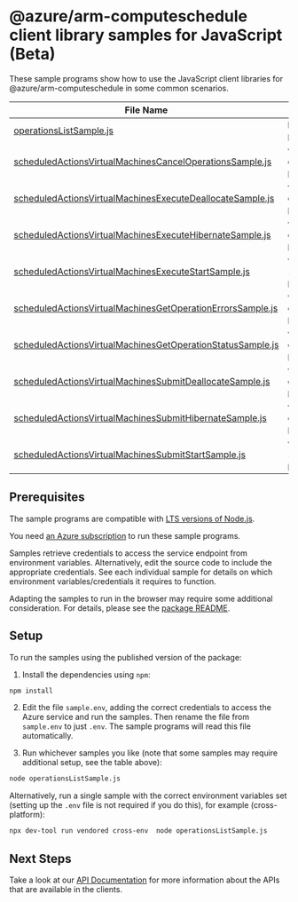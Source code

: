# @azure/arm-computeschedule client library samples for JavaScript (Beta)

These sample programs show how to use the JavaScript client libraries for @azure/arm-computeschedule in some common scenarios.

| **File Name**                                                                                                         | **Description**                                                                                                                                                                                                       |
| --------------------------------------------------------------------------------------------------------------------- | --------------------------------------------------------------------------------------------------------------------------------------------------------------------------------------------------------------------- |
| [operationsListSample.js][operationslistsample]                                                                       | list the operations for the provider x-ms-original-file: 2024-08-15-preview/Operations_List_MaximumSet_Gen.json                                                                                                       |
| [scheduledActionsVirtualMachinesCancelOperationsSample.js][scheduledactionsvirtualmachinescanceloperationssample]     | virtualMachinesCancelOperations: cancelOperations for a virtual machine x-ms-original-file: 2024-08-15-preview/ScheduledActions_VirtualMachinesCancelOperations_MaximumSet_Gen.json                                   |
| [scheduledActionsVirtualMachinesExecuteDeallocateSample.js][scheduledactionsvirtualmachinesexecutedeallocatesample]   | virtualMachinesExecuteDeallocate: executeDeallocate for a virtual machine x-ms-original-file: 2024-08-15-preview/ScheduledActions_VirtualMachinesExecuteDeallocate_MaximumSet_Gen.json                                |
| [scheduledActionsVirtualMachinesExecuteHibernateSample.js][scheduledactionsvirtualmachinesexecutehibernatesample]     | virtualMachinesExecuteHibernate: executeHibernate for a virtual machine x-ms-original-file: 2024-08-15-preview/ScheduledActions_VirtualMachinesExecuteHibernate_MaximumSet_Gen.json                                   |
| [scheduledActionsVirtualMachinesExecuteStartSample.js][scheduledactionsvirtualmachinesexecutestartsample]             | virtualMachinesExecuteStart: executeStart for a virtual machine x-ms-original-file: 2024-08-15-preview/ScheduledActions_VirtualMachinesExecuteStart_MaximumSet_Gen.json                                               |
| [scheduledActionsVirtualMachinesGetOperationErrorsSample.js][scheduledactionsvirtualmachinesgetoperationerrorssample] | virtualMachinesGetOperationErrors: getOperationErrors associated with an operation on a virtual machine x-ms-original-file: 2024-08-15-preview/ScheduledActions_VirtualMachinesGetOperationErrors_MaximumSet_Gen.json |
| [scheduledActionsVirtualMachinesGetOperationStatusSample.js][scheduledactionsvirtualmachinesgetoperationstatussample] | virtualMachinesGetOperationStatus: getOperationStatus for a virtual machine x-ms-original-file: 2024-08-15-preview/ScheduledActions_VirtualMachinesGetOperationStatus_MaximumSet_Gen.json                             |
| [scheduledActionsVirtualMachinesSubmitDeallocateSample.js][scheduledactionsvirtualmachinessubmitdeallocatesample]     | virtualMachinesSubmitDeallocate: submitDeallocate for a virtual machine x-ms-original-file: 2024-08-15-preview/ScheduledActions_VirtualMachinesSubmitDeallocate_MaximumSet_Gen.json                                   |
| [scheduledActionsVirtualMachinesSubmitHibernateSample.js][scheduledactionsvirtualmachinessubmithibernatesample]       | virtualMachinesSubmitHibernate: submitHibernate for a virtual machine x-ms-original-file: 2024-08-15-preview/ScheduledActions_VirtualMachinesSubmitHibernate_MaximumSet_Gen.json                                      |
| [scheduledActionsVirtualMachinesSubmitStartSample.js][scheduledactionsvirtualmachinessubmitstartsample]               | virtualMachinesSubmitStart: submitStart for a virtual machine x-ms-original-file: 2024-08-15-preview/ScheduledActions_VirtualMachinesSubmitStart_MaximumSet_Gen.json                                                  |

## Prerequisites

The sample programs are compatible with [LTS versions of Node.js](https://github.com/nodejs/release#release-schedule).

You need [an Azure subscription][freesub] to run these sample programs.

Samples retrieve credentials to access the service endpoint from environment variables. Alternatively, edit the source code to include the appropriate credentials. See each individual sample for details on which environment variables/credentials it requires to function.

Adapting the samples to run in the browser may require some additional consideration. For details, please see the [package README][package].

## Setup

To run the samples using the published version of the package:

1. Install the dependencies using `npm`:

```bash
npm install
```

2. Edit the file `sample.env`, adding the correct credentials to access the Azure service and run the samples. Then rename the file from `sample.env` to just `.env`. The sample programs will read this file automatically.

3. Run whichever samples you like (note that some samples may require additional setup, see the table above):

```bash
node operationsListSample.js
```

Alternatively, run a single sample with the correct environment variables set (setting up the `.env` file is not required if you do this), for example (cross-platform):

```bash
npx dev-tool run vendored cross-env  node operationsListSample.js
```

## Next Steps

Take a look at our [API Documentation][apiref] for more information about the APIs that are available in the clients.

[operationslistsample]: https://github.com/Azure/azure-sdk-for-js/blob/main/sdk/computeschedule/arm-computeschedule/samples/v1-beta/javascript/operationsListSample.js
[scheduledactionsvirtualmachinescanceloperationssample]: https://github.com/Azure/azure-sdk-for-js/blob/main/sdk/computeschedule/arm-computeschedule/samples/v1-beta/javascript/scheduledActionsVirtualMachinesCancelOperationsSample.js
[scheduledactionsvirtualmachinesexecutedeallocatesample]: https://github.com/Azure/azure-sdk-for-js/blob/main/sdk/computeschedule/arm-computeschedule/samples/v1-beta/javascript/scheduledActionsVirtualMachinesExecuteDeallocateSample.js
[scheduledactionsvirtualmachinesexecutehibernatesample]: https://github.com/Azure/azure-sdk-for-js/blob/main/sdk/computeschedule/arm-computeschedule/samples/v1-beta/javascript/scheduledActionsVirtualMachinesExecuteHibernateSample.js
[scheduledactionsvirtualmachinesexecutestartsample]: https://github.com/Azure/azure-sdk-for-js/blob/main/sdk/computeschedule/arm-computeschedule/samples/v1-beta/javascript/scheduledActionsVirtualMachinesExecuteStartSample.js
[scheduledactionsvirtualmachinesgetoperationerrorssample]: https://github.com/Azure/azure-sdk-for-js/blob/main/sdk/computeschedule/arm-computeschedule/samples/v1-beta/javascript/scheduledActionsVirtualMachinesGetOperationErrorsSample.js
[scheduledactionsvirtualmachinesgetoperationstatussample]: https://github.com/Azure/azure-sdk-for-js/blob/main/sdk/computeschedule/arm-computeschedule/samples/v1-beta/javascript/scheduledActionsVirtualMachinesGetOperationStatusSample.js
[scheduledactionsvirtualmachinessubmitdeallocatesample]: https://github.com/Azure/azure-sdk-for-js/blob/main/sdk/computeschedule/arm-computeschedule/samples/v1-beta/javascript/scheduledActionsVirtualMachinesSubmitDeallocateSample.js
[scheduledactionsvirtualmachinessubmithibernatesample]: https://github.com/Azure/azure-sdk-for-js/blob/main/sdk/computeschedule/arm-computeschedule/samples/v1-beta/javascript/scheduledActionsVirtualMachinesSubmitHibernateSample.js
[scheduledactionsvirtualmachinessubmitstartsample]: https://github.com/Azure/azure-sdk-for-js/blob/main/sdk/computeschedule/arm-computeschedule/samples/v1-beta/javascript/scheduledActionsVirtualMachinesSubmitStartSample.js
[apiref]: https://learn.microsoft.com/javascript/api/@azure/arm-computeschedule?view=azure-node-preview
[freesub]: https://azure.microsoft.com/free/
[package]: https://github.com/Azure/azure-sdk-for-js/tree/main/sdk/computeschedule/arm-computeschedule/README.md
